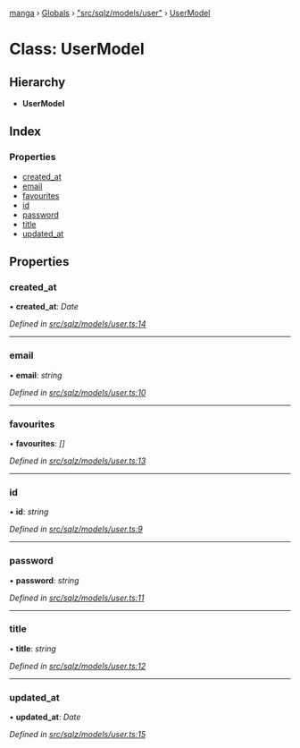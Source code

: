 [manga](../README.md) › [Globals](../globals.md) › ["src/sqlz/models/user"](../modules/_src_sqlz_models_user_.md) › [UserModel](_src_sqlz_models_user_.usermodel.md)

# Class: UserModel

## Hierarchy

* **UserModel**

## Index

### Properties

* [created_at](_src_sqlz_models_user_.usermodel.md#created_at)
* [email](_src_sqlz_models_user_.usermodel.md#email)
* [favourites](_src_sqlz_models_user_.usermodel.md#favourites)
* [id](_src_sqlz_models_user_.usermodel.md#id)
* [password](_src_sqlz_models_user_.usermodel.md#password)
* [title](_src_sqlz_models_user_.usermodel.md#title)
* [updated_at](_src_sqlz_models_user_.usermodel.md#updated_at)

## Properties

###  created_at

• **created_at**: *Date*

*Defined in [src/sqlz/models/user.ts:14](https://github.com/tushar1210/manga-node/blob/3ac409b/src/sqlz/models/user.ts#L14)*

___

###  email

• **email**: *string*

*Defined in [src/sqlz/models/user.ts:10](https://github.com/tushar1210/manga-node/blob/3ac409b/src/sqlz/models/user.ts#L10)*

___

###  favourites

• **favourites**: *[]*

*Defined in [src/sqlz/models/user.ts:13](https://github.com/tushar1210/manga-node/blob/3ac409b/src/sqlz/models/user.ts#L13)*

___

###  id

• **id**: *string*

*Defined in [src/sqlz/models/user.ts:9](https://github.com/tushar1210/manga-node/blob/3ac409b/src/sqlz/models/user.ts#L9)*

___

###  password

• **password**: *string*

*Defined in [src/sqlz/models/user.ts:11](https://github.com/tushar1210/manga-node/blob/3ac409b/src/sqlz/models/user.ts#L11)*

___

###  title

• **title**: *string*

*Defined in [src/sqlz/models/user.ts:12](https://github.com/tushar1210/manga-node/blob/3ac409b/src/sqlz/models/user.ts#L12)*

___

###  updated_at

• **updated_at**: *Date*

*Defined in [src/sqlz/models/user.ts:15](https://github.com/tushar1210/manga-node/blob/3ac409b/src/sqlz/models/user.ts#L15)*
